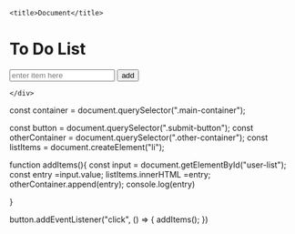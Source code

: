 <!DOCTYPE html>
<html lang="en">
<head>
    <meta charset="UTF-8">
    <meta http-equiv="X-UA-Compatible" content="IE=edge">
    <meta name="viewport" content="width=device-width, initial-scale=1.0">
    <link rel="stylesheet" href="../Day2/style.css">
    
    <title>Document</title>
</head>
<body>
    <h1>To Do List</h1>
    <div class="main-container">
        <input class="entry" id="user-list" type="text" placeholder="enter item here">
        <button class="submit-button">add</button>

    </div>

<div class="other-container"></div>
    
</body>




const container = document.querySelector(".main-container");

const button = document.querySelector(".submit-button");
const otherContainer = document.querySelector(".other-container");
const listItems = document.createElement("li");


function addItems(){
    const input = document.getElementById("user-list");
    const entry =input.value;
    listItems.innerHTML =entry;
    otherContainer.append(entry);
    console.log(entry)

}

button.addEventListener("click", () => {
    addItems();
}) 